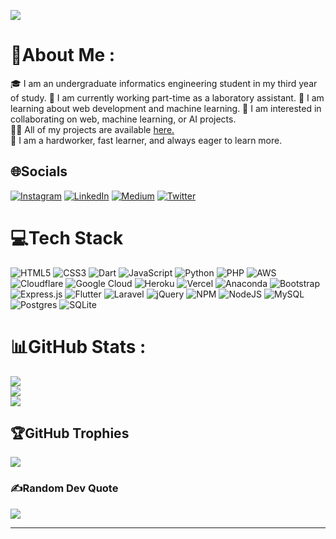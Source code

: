 [![](https://visitcount.itsvg.in/api?id=adanngrha&icon=0&color=12)](https://visitcount.itsvg.in)

# 💫About Me :
🎓 I am an undergraduate informatics engineering student in my third year of study.
🔭 I am currently working part-time as a laboratory assistant.
🌱 I am learning about web development and machine learning.
👯 I am interested in collaborating on web, machine learning, or AI projects.    
👨‍💻 All of my projects are available [here.](https://adanngrha.notion.site/30b00669ee3f41ac88b2d5d00d3def23?v=02517b838e8a4741a221d8825b2ef2d0)  
💪 I am a hardworker, fast learner, and always eager to learn more.


## 🌐Socials
[![Instagram](https://img.shields.io/badge/Instagram-%23E4405F.svg?logo=Instagram&logoColor=white)](https://instagram.com/adanngrha) [![LinkedIn](https://img.shields.io/badge/LinkedIn-%230077B5.svg?logo=linkedin&logoColor=white)](https://linkedin.com/in/ardana-nugraha) [![Medium](https://img.shields.io/badge/Medium-12100E?logo=medium&logoColor=white)](https://medium.com/@adanngrha) [![Twitter](https://img.shields.io/badge/Twitter-%231DA1F2.svg?logo=Twitter&logoColor=white)](https://twitter.com/adanngrha) 

# 💻Tech Stack
![HTML5](https://img.shields.io/badge/html5-%23E34F26.svg?style=for-the-badge&logo=html5&logoColor=white) ![CSS3](https://img.shields.io/badge/css3-%231572B6.svg?style=for-the-badge&logo=css3&logoColor=white) ![Dart](https://img.shields.io/badge/dart-%230175C2.svg?style=for-the-badge&logo=dart&logoColor=white) ![JavaScript](https://img.shields.io/badge/javascript-%23323330.svg?style=for-the-badge&logo=javascript&logoColor=%23F7DF1E) ![Python](https://img.shields.io/badge/python-3670A0?style=for-the-badge&logo=python&logoColor=ffdd54) ![PHP](https://img.shields.io/badge/php-%23777BB4.svg?style=for-the-badge&logo=php&logoColor=white) ![AWS](https://img.shields.io/badge/AWS-%23FF9900.svg?style=for-the-badge&logo=amazon-aws&logoColor=white) ![Cloudflare](https://img.shields.io/badge/Cloudflare-F38020?style=for-the-badge&logo=Cloudflare&logoColor=white) ![Google Cloud](https://img.shields.io/badge/Google%20Cloud-%234285F4.svg?style=for-the-badge&logo=google-cloud&logoColor=white) ![Heroku](https://img.shields.io/badge/heroku-%23430098.svg?style=for-the-badge&logo=heroku&logoColor=white) ![Vercel](https://img.shields.io/badge/vercel-%23000000.svg?style=for-the-badge&logo=vercel&logoColor=white) ![Anaconda](https://img.shields.io/badge/Anaconda-%2344A833.svg?style=for-the-badge&logo=anaconda&logoColor=white) ![Bootstrap](https://img.shields.io/badge/bootstrap-%23563D7C.svg?style=for-the-badge&logo=bootstrap&logoColor=white) ![Express.js](https://img.shields.io/badge/express.js-%23404d59.svg?style=for-the-badge&logo=express&logoColor=%2361DAFB) ![Flutter](https://img.shields.io/badge/Flutter-%2302569B.svg?style=for-the-badge&logo=Flutter&logoColor=white) ![Laravel](https://img.shields.io/badge/laravel-%23FF2D20.svg?style=for-the-badge&logo=laravel&logoColor=white) ![jQuery](https://img.shields.io/badge/jquery-%230769AD.svg?style=for-the-badge&logo=jquery&logoColor=white) ![NPM](https://img.shields.io/badge/NPM-%23000000.svg?style=for-the-badge&logo=npm&logoColor=white) ![NodeJS](https://img.shields.io/badge/node.js-6DA55F?style=for-the-badge&logo=node.js&logoColor=white)  ![MySQL](https://img.shields.io/badge/mysql-%2300f.svg?style=for-the-badge&logo=mysql&logoColor=white) ![Postgres](https://img.shields.io/badge/postgres-%23316192.svg?style=for-the-badge&logo=postgresql&logoColor=white) ![SQLite](https://img.shields.io/badge/sqlite-%2307405e.svg?style=for-the-badge&logo=sqlite&logoColor=white) 

# 📊GitHub Stats :
![](https://github-readme-stats.vercel.app/api?username=adanngrha&theme=nord&hide_border=true&include_all_commits=false&count_private=true)<br/>
![](https://github-readme-streak-stats.herokuapp.com/?user=adanngrha&theme=nord&hide_border=true)<br/>
![](https://github-readme-stats.vercel.app/api/top-langs/?username=adanngrha&theme=nord&hide_border=true&include_all_commits=false&count_private=true&layout=compact)

## 🏆GitHub Trophies
![](https://github-profile-trophy.vercel.app/?username=adanngrha&theme=nord&no-frame=true&no-bg=false&margin-w=4)

### ✍️Random Dev Quote
![](https://quotes-github-readme.vercel.app/api?type=horizontal&theme=tokyonight)

---


